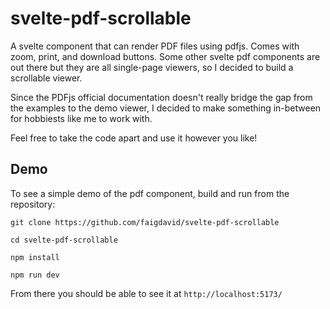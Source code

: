 # svelte-pdf-scrollable

A svelte component that can render PDF files using pdfjs. Comes with zoom, print, and download buttons. Some other svelte pdf components are out there but they are all single-page viewers, so I decided to build a scrollable viewer.

Since the PDFjs official documentation doesn't really bridge the gap from the examples to the demo viewer, I decided to make something in-between for hobbiests like me to work with.

Feel free to take the code apart and use it however you like!

## Demo

To see a simple demo of the pdf component, build and run from the repository:

```
git clone https://github.com/faigdavid/svelte-pdf-scrollable

cd svelte-pdf-scrollable

npm install

npm run dev
```

From there you should be able to see it at `http://localhost:5173/`
